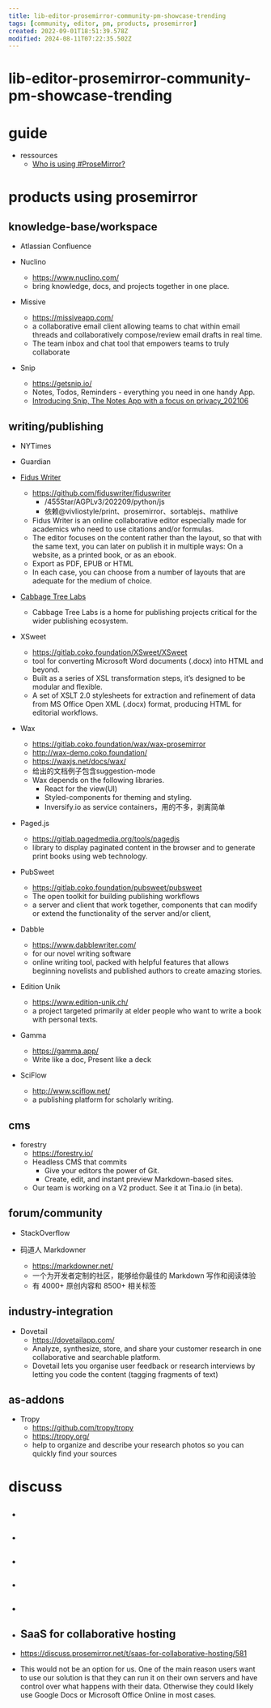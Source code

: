 ```yaml
---
title: lib-editor-prosemirror-community-pm-showcase-trending
tags: [community, editor, pm, products, prosemirror]
created: 2022-09-01T18:51:39.578Z
modified: 2024-08-11T07:22:35.502Z
---
```


# lib-editor-prosemirror-community-pm-showcase-trending

# guide

- ressources
  - [Who is using #ProseMirror?](https://discuss.prosemirror.net/t/who-is-using-prosemirror/1230)
# products using prosemirror

## knowledge-base/workspace

- Atlassian Confluence

- Nuclino
  - https://www.nuclino.com/
  - bring knowledge, docs, and projects together in one place.

- Missive
  - https://missiveapp.com/
  - a collaborative email client allowing teams to chat within email threads and collaboratively compose/review email drafts in real time.
  - The team inbox and chat tool that empowers teams to truly collaborate

- Snip
  - https://getsnip.io/
  - Notes, Todos, Reminders - everything you need in one handy App.
  - [Introducing Snip, The Notes App with a focus on privacy_202106](https://discuss.prosemirror.net/t/introducing-snip-the-notes-app-with-a-focus-on-privacy/3870)

## writing/publishing

- NYTimes
- Guardian

- [Fidus Writer](https://www.fiduswriter.org/how-it-works/)
  - https://github.com/fiduswriter/fiduswriter
    - /455Star/AGPLv3/202209/python/js
    - 依赖@vivliostyle/print、prosemirror、sortablejs、mathlive
  - Fidus Writer is an online collaborative editor especially made for academics who need to use citations and/or formulas.
  - The editor focuses on the content rather than the layout, so that with the same text, you can later on publish it in multiple ways: On a website, as a printed book, or as an ebook. 
  - Export as PDF, EPUB or HTML
  - In each case, you can choose from a number of layouts that are adequate for the medium of choice.

- [Cabbage Tree Labs](https://www.cabbagetreelabs.org/)
  - Cabbage Tree Labs is a home for publishing projects critical for the wider publishing ecosystem. 
- XSweet
  - https://gitlab.coko.foundation/XSweet/XSweet
  - tool for converting Microsoft Word documents (.docx) into HTML and beyond. 
  - Built as a series of XSL transformation steps, it’s designed to be modular and flexible.
  - A set of XSLT 2.0 stylesheets for extraction and refinement of data from MS Office Open XML (.docx) format, producing HTML for editorial workflows.
- Wax
  - https://gitlab.coko.foundation/wax/wax-prosemirror
  - http://wax-demo.coko.foundation/
  - https://waxjs.net/docs/wax/
  - 给出的文档例子包含suggestion-mode
  - Wax depends on the following libraries.
    - React for the view(UI)
    - Styled-components for theming and styling.
    - Inversify.io as service containers，用的不多，剥离简单
- Paged.js
  - https://gitlab.pagedmedia.org/tools/pagedjs
  - library to display paginated content in the browser and to generate print books using web technology.
- PubSweet
  - https://gitlab.coko.foundation/pubsweet/pubsweet
  - The open toolkit for building publishing workflows
  - a server and client that work together, components that can modify or extend the functionality of the server and/or client, 

- Dabble
  - https://www.dabblewriter.com/
  - for our novel writing software
  - online writing tool, packed with helpful features that allows beginning novelists and published authors to create amazing stories.

- Edition Unik 
  - https://www.edition-unik.ch/
  - a project targeted primarily at elder people who want to write a book with personal texts.

- Gamma
  - https://gamma.app/
  - Write like a doc, Present like a deck

- SciFlow
  - http://www.sciflow.net/
  - a publishing platform for scholarly writing.

## cms

- forestry
  - https://forestry.io/
  - Headless CMS that commits
    - Give your editors the power of Git.
    - Create, edit, and instant preview Markdown-based sites.
  - Our team is working on a V2 product. See it at Tina.io (in beta).

## forum/community

- StackOverflow

- 码道人 Markdowner
  - https://markdowner.net/
  - 一个为开发者定制的社区，能够给你最佳的 Markdown 写作和阅读体验
  - 有 4000+ 原创内容和 8500+ 相关标签

## industry-integration

- Dovetail
  - https://dovetailapp.com/
  - Analyze, synthesize, store, and share your customer research in one collaborative and searchable platform.
  - Dovetail lets you organise user feedback or research interviews by letting you code the content (tagging fragments of text)

## as-addons

- Tropy
  - https://github.com/tropy/tropy
  - https://tropy.org/
  - help to organize and describe your research photos so you can quickly find your sources
# discuss
- ## 

- ## 

- ## 

- ## 

- ## 

- ## SaaS for collaborative hosting
- https://discuss.prosemirror.net/t/saas-for-collaborative-hosting/581
- This would not be an option for us. One of the main reason users want to use our solution is that they can run it on their own servers and have control over what happens with their data. Otherwise they could likely use Google Docs or Microsoft Office Online in most cases.
